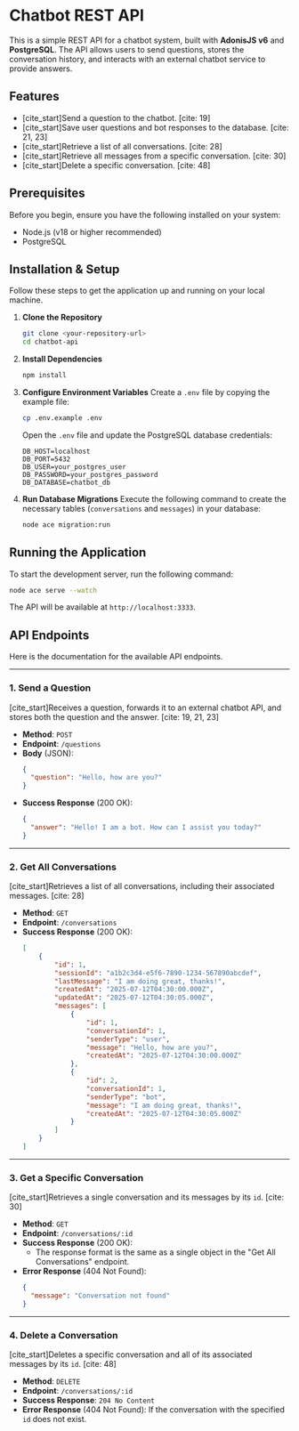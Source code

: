 
# Chatbot REST API

This is a simple REST API for a chatbot system, built with **AdonisJS v6** and **PostgreSQL**. The API allows users to send questions, stores the conversation history, and interacts with an external chatbot service to provide answers.

## Features

  * [cite\_start]Send a question to the chatbot. [cite: 19]
  * [cite\_start]Save user questions and bot responses to the database. [cite: 21, 23]
  * [cite\_start]Retrieve a list of all conversations. [cite: 28]
  * [cite\_start]Retrieve all messages from a specific conversation. [cite: 30]
  * [cite\_start]Delete a specific conversation. [cite: 48]

## Prerequisites

Before you begin, ensure you have the following installed on your system:

  * Node.js (v18 or higher recommended)
  * PostgreSQL

## Installation & Setup

Follow these steps to get the application up and running on your local machine.

1.  **Clone the Repository**

    ```bash
    git clone <your-repository-url>
    cd chatbot-api
    ```

2.  **Install Dependencies**

    ```bash
    npm install
    ```

3.  **Configure Environment Variables**
    Create a `.env` file by copying the example file:

    ```bash
    cp .env.example .env
    ```

    Open the `.env` file and update the PostgreSQL database credentials:

    ```env
    DB_HOST=localhost
    DB_PORT=5432
    DB_USER=your_postgres_user
    DB_PASSWORD=your_postgres_password
    DB_DATABASE=chatbot_db
    ```

4.  **Run Database Migrations**
    Execute the following command to create the necessary tables (`conversations` and `messages`) in your database:

    ```bash
    node ace migration:run
    ```

## Running the Application

To start the development server, run the following command:

```bash
node ace serve --watch
```

The API will be available at `http://localhost:3333`.

## API Endpoints

Here is the documentation for the available API endpoints.

-----

### 1\. Send a Question

[cite\_start]Receives a question, forwards it to an external chatbot API, and stores both the question and the answer. [cite: 19, 21, 23]

  * **Method**: `POST`
  * **Endpoint**: `/questions`
  * **Body** (JSON):
    ```json
    {
      "question": "Hello, how are you?"
    }
    ```
  * **Success Response** (200 OK):
    ```json
    {
      "answer": "Hello! I am a bot. How can I assist you today?"
    }
    ```

-----

### 2\. Get All Conversations

[cite\_start]Retrieves a list of all conversations, including their associated messages. [cite: 28]

  * **Method**: `GET`
  * **Endpoint**: `/conversations`
  * **Success Response** (200 OK):
    ```json
    [
        {
            "id": 1,
            "sessionId": "a1b2c3d4-e5f6-7890-1234-567890abcdef",
            "lastMessage": "I am doing great, thanks!",
            "createdAt": "2025-07-12T04:30:00.000Z",
            "updatedAt": "2025-07-12T04:30:05.000Z",
            "messages": [
                {
                    "id": 1,
                    "conversationId": 1,
                    "senderType": "user",
                    "message": "Hello, how are you?",
                    "createdAt": "2025-07-12T04:30:00.000Z"
                },
                {
                    "id": 2,
                    "conversationId": 1,
                    "senderType": "bot",
                    "message": "I am doing great, thanks!",
                    "createdAt": "2025-07-12T04:30:05.000Z"
                }
            ]
        }
    ]
    ```

-----

### 3\. Get a Specific Conversation

[cite\_start]Retrieves a single conversation and its messages by its `id`. [cite: 30]

  * **Method**: `GET`
  * **Endpoint**: `/conversations/:id`
  * **Success Response** (200 OK):
      * The response format is the same as a single object in the "Get All Conversations" endpoint.
  * **Error Response** (404 Not Found):
    ```json
    {
      "message": "Conversation not found"
    }
    ```

-----

### 4\. Delete a Conversation

[cite\_start]Deletes a specific conversation and all of its associated messages by its `id`. [cite: 48]

  * **Method**: `DELETE`
  * **Endpoint**: `/conversations/:id`
  * **Success Response**: `204 No Content`
  * **Error Response** (404 Not Found): If the conversation with the specified `id` does not exist.